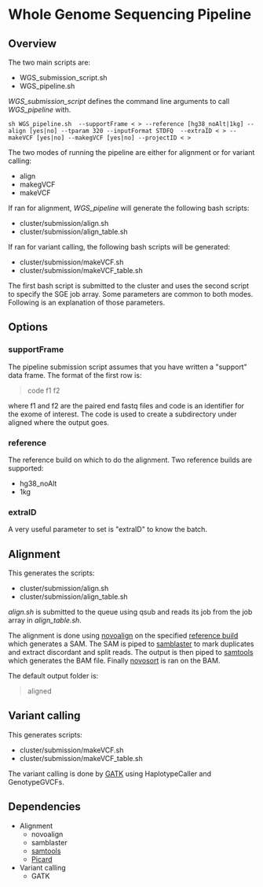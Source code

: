 # Whole Genome Sequencing Pipeline

## Overview
The two main scripts are:
- WGS_submission_script.sh
- WGS_pipeline.sh

*WGS_submission_script* defines the command line arguments to call
*WGS_pipeline*
with.

`
sh WGS_pipeline.sh 
     --supportFrame < >
     --reference [hg38_noAlt|1kg]
     --align [yes|no]
     --tparam 320
     --inputFormat STDFQ 
     --extraID < >
     --makeVCF [yes|no]
     --makegVCF [yes|no]
     --projectID < >
`

The two modes of running the pipeline are either for alignment or for variant calling:
- align
- makegVCF
- makeVCF

If ran for alignment, *WGS_pipeline* will generate the following bash
scripts:

- cluster/submission/align.sh
- cluster/submission/align_table.sh

If ran for variant calling, the following bash scripts will be generated:

- cluster/submission/makeVCF.sh
- cluster/submission/makeVCF_table.sh

The first bash script is submitted to the cluster and uses the second script to specify the SGE job array.
Some parameters are common to both modes.
Following is an explanation of those parameters.

## Options

### supportFrame

The pipeline submission script assumes that you have written a "support" data frame.
The format of the first row is:

> code f1 f2 

where f1 and f2 are the paired end fastq files and code is an identifier for the exome of interest.
The code is used to create a subdirectory under aligned where the output goes.

### reference

The reference build on which to do the alignment.
Two reference builds are supported:
- hg38_noAlt
- 1kg

### extraID

A very useful parameter to set is "extraID" to know the batch.

## Alignment

This generates the scripts:
 - cluster/submission/align.sh
 - cluster/submission/align_table.sh
 
*align.sh* is submitted to the queue using qsub and reads its job from the job array in *align_table.sh*.

The alignment is done using [novoalign](http://www.novocraft.com/main/page.php?s=novoalign) on the specified [reference build](reference) which generates a SAM.
The SAM is piped to [samblaster](https://github.com/GregoryFaust/samblaster) to mark duplicates and extract discordant and split reads.
The output is then piped to [samtools]() which generates the BAM file.
Finally [novosort]() is ran on the BAM.

The default output folder is:
> aligned

## Variant calling

This generates scripts:
- cluster/submission/makeVCF.sh
- cluster/submission/makeVCF_table.sh

The variant calling is done by [GATK](http://www.broadinstitute.org/partnerships/education/broade/best-practices-variant-calling-gatk) using HaplotypeCaller and GenotypeGVCFs.


## Dependencies

- Alignment
  - novoalign
  - samblaster
  - [samtools]()
  - [Picard]()
- Variant calling
  - GATK


